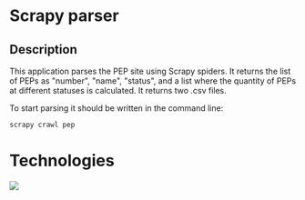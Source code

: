 # Scrapy parser

## Description
This application parses the PEP site using Scrapy spiders.
It returns the list of PEPs as "number", "name", "status", and a list where the quantity of PEPs at different statuses is calculated. It returns two .csv files.

To start parsing it should be written in the command line:

```scrapy crawl pep```

# Technologies
[<img src="https://github.com/pandenic/scrapy_parser_pep/assets/114985447/a1762eea-3066-4245-a29e-17a4accf11c0">](https://scrapy.org/)

